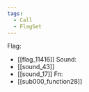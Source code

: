 ```yaml
---
tags:
  - Call
  - FlagSet
---
```

Flag:
- [[flag_11416]]
Sound:
- [[sound_43]]
- [[sound_17]]
Fn:
- [[sub000_function28]]
